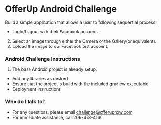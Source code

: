 # OfferUp Android Challenge #

Build a simple application that allows a user to following sequential process:
* Login/Logout with their Facebook account.
2. Select an image through either the Camera or the Gallery(or equivalent).
3. Upload the image to our Facebook test account.

### Android Challenge Instructions ###

1. The base Android project is already setup.

* Add any libraries as desired
* Ensure that the project is build with the included gradlew executable
* Deployment instructions

### Who do I talk to? ###

* For any questions, please email challenge@offerupnow.com
* For immediate assistance, call 206-478-4160